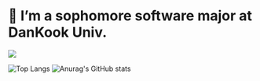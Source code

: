 # 🌱 I’m a sophomore software major at DanKook Univ.


<img src="https://img.shields.io/badge/c++-20232a.svg?style=for-the-badge&logo=c++&logoColor=61DAFB" />






![Top Langs](https://github-readme-stats.vercel.app/api/top-langs/?username=JihoLeec&layout=compact)
![Anurag's GitHub stats](https://github-readme-stats.vercel.app/api?username=JihoLeec&show_icons=true&theme=dark)
